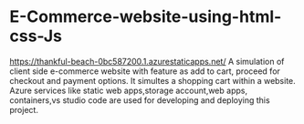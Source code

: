 # E-Commerce-website-using-html-css-Js
https://thankful-beach-0bc587200.1.azurestaticapps.net/
  A simulation of client side e-commerce website with feature as add to cart, proceed for checkout and payment options. It simultes a shopping cart within a website. Azure services like static web apps,storage account,web apps, containers,vs studio code are used for developing and deploying this project.

